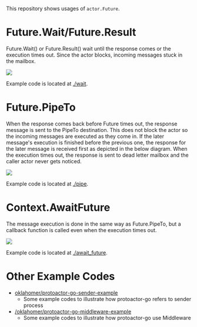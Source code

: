 This repository shows usages of `actor.Future`.

# Future.Wait/Future.Result
Future.Wait() or Future.Result() wait until the response comes or the execution times out.
Since the actor blocks, incoming messages stuck in the mailbox.

![](https://raw.githubusercontent.com/oklahomer/protoactor-go-future-example/master/docs/wait/timeline.png)

Example code is located at [./wait](https://github.com/oklahomer/protoactor-go-future-example/tree/master/wait).

# Future.PipeTo
When the response comes back before Future times out, the response message is sent to the PipeTo destination.
This does not block the actor so the incoming messages are executed as they come in.
If the later message's execution is finished before the previous one, the response for the later message is received first as depicted in the below diagram.
When the execution times out, the response is sent to dead letter mailbox and the caller actor never gets noticed.

![](https://raw.githubusercontent.com/oklahomer/protoactor-go-future-example/master/docs/pipe/timeline.png)

Example code is located at [./pipe](https://github.com/oklahomer/protoactor-go-future-example/tree/master/pipe).

# Context.AwaitFuture
The message execution is done in the same way as Future.PipeTo, but a callback function is called even when the execution times out.

![](https://raw.githubusercontent.com/oklahomer/protoactor-go-future-example/master/docs/await_future/timeline.png)

Example code is located at [./await_future](https://github.com/oklahomer/protoactor-go-future-example/tree/master/await_future).

# Other Example Codes
- [oklahomer/protoactor-go-sender-example](https://github.com/oklahomer/protoactor-go-sender-example)
  - Some example codes to illustrate how protoactor-go refers to sender process
- [/oklahomer/protoactor-go-middleware-example](https://github.com/oklahomer/protoactor-go-middleware-example)
  - Some example codes to illustrate how protoactor-go use Middleware
